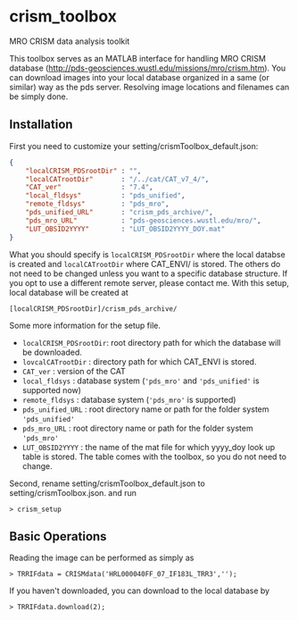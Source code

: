 # crism_toolbox
MRO CRISM data analysis toolkit

This toolbox serves as an MATLAB interface for handling MRO CRISM database (http://pds-geosciences.wustl.edu/missions/mro/crism.htm). You can download images into your local database organized in a same (or similar) way as the pds server. Resolving image locations and filenames can be simply done. 

## Installation
First you need to customize your setting/crismToolbox_default.json:

```json
{
    "localCRISM_PDSrootDir" : "",
    "localCATrootDir"       : "/../cat/CAT_v7_4/",
    "CAT_ver"               : "7.4",
    "local_fldsys"          : "pds_unified",
    "remote_fldsys"         : "pds_mro",
    "pds_unified_URL"       : "crism_pds_archive/",
    "pds_mro_URL"           : "pds-geosciences.wustl.edu/mro/",
    "LUT_OBSID2YYYY"        : "LUT_OBSID2YYYY_DOY.mat"
}
```
What you should specify is `localCRISM_PDSrootDir` where the local databse is created and `localCATrootDir` where CAT_ENVI/ is stored. The others do not need to be changed unless you want to a specific database structure. If you opt to use a different remote server, please contact me. With this setup, local database will be created at
```
[localCRISM_PDSrootDir]/crism_pds_archive/
```
Some more information for the setup file.
* `localCRISM_PDSrootDir`: root directory path for which the database will be downloaded.
* `lovcalCATrootDir`     : directory path for which CAT_ENVI is stored.
* `CAT_ver`              : version of the CAT
* `local_fldsys`         : database system (`'pds_mro'` and `'pds_unified'` is supported now)
* `remote_fldsys`        : database system (`'pds_mro'` is supported)
* `pds_unified_URL`      : root directory name or path for the folder system `'pds_unified'`
* `pds_mro_URL`          : root directory name or path for the folder system `'pds_mro'`
* `LUT_OBSID2YYYY`       : the name of the mat file for which yyyy_doy look up table is stored. The table comes with the toolbox, so you do not need to change.

Second, rename setting/crismToolbox_default.json to setting/crismToolbox.json. and run 
```
> crism_setup
```

## Basic Operations
Reading the image can be performed as simply as
```
> TRRIFdata = CRISMdata('HRL000040FF_07_IF183L_TRR3','');
```
If you haven't downloaded, you can download to the local database by 
```
> TRRIFdata.download(2);
```

